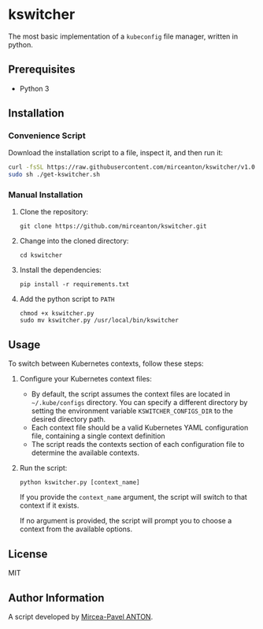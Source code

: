 # kswitcher

The most basic implementation of a `kubeconfig` file manager, written in python.

## Prerequisites

- Python 3

## Installation

### Convenience Script

Download the installation script to a file, inspect it, and then run it:

```bash
curl -fsSL https://raw.githubusercontent.com/mirceanton/kswitcher/v1.0.0/scripts/install.sh -o get-kswitcher.sh
sudo sh ./get-kswitcher.sh
```

### Manual Installation

1. Clone the repository:

    ```shell
    git clone https://github.com/mirceanton/kswitcher.git
    ```

2. Change into the cloned directory:

    ```shell
    cd kswitcher
    ```

3. Install the dependencies:

    ```shell
    pip install -r requirements.txt
    ```

4. Add the python script to `PATH`

    ```shell
    chmod +x kswitcher.py
    sudo mv kswitcher.py /usr/local/bin/kswitcher
    ```

## Usage

To switch between Kubernetes contexts, follow these steps:

1. Configure your Kubernetes context files:

    - By default, the script assumes the context files are located in `~/.kube/configs` directory. You can specify a different directory by setting the environment variable `KSWITCHER_CONFIGS_DIR` to the desired directory path.
    - Each context file should be a valid Kubernetes YAML configuration file, containing a single context definition
    - The script reads the contexts section of each configuration file to determine the available contexts.

2. Run the script:

    ```shell
    python kswitcher.py [context_name]
    ```

    If you provide the `context_name` argument, the script will switch to that context if it exists.

    If no argument is provided, the script will prompt you to choose a context from the available options.

## License

MIT

## Author Information

A script developed by [Mircea-Pavel ANTON](https://www.mirceanton.com).

